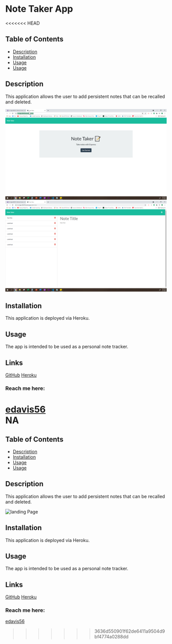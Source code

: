 # Note Taker App

<<<<<<< HEAD

## Table of Contents

- [Description](#description)
- [Installation](#installation)
- [Usage](#usage)
- [Usage](#links)

## Description

This application allows the user to add persistent notes that can be recalled and deleted.

![landing Page](/img/2022-02-07_21-03-12.jpg)
![notes Page](/img/2022-02-07_21-03-53.jpg)

## Installation

This application is deployed via Heroku.

## Usage

The app is intended to be used as a personal note tracker.

## Links

[GitHub](https://github.com/edavis56)
[Heroku](https://github.com/edavis56)

### Reach me here:

[edavis56](https://github.com/edavis56)  
 NA
=======

## Table of Contents

- [Description](#description)
- [Installation](#installation)
- [Usage](#usage)
- [Usage](#links)

## Description

This application allows the user to add persistent notes that can be recalled and deleted.

![landing Page](/img/2022-02-07_20-45-48.jpg)

## Installation

This application is deployed via Heroku.

## Usage

The app is intended to be used as a personal note tracker.

## Links

[GitHub](https://github.com/edavis56)
[Heroku](https://lit-ridge-88478.herokuapp.com/)

### Reach me here:

[edavis56](https://github.com/edavis56)

> > > > > > > 3636d550901f62de6411a9504d9bf4774a0288dd
